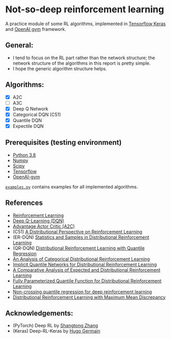 # Not-so-deep reinforcement learning
A practice module of some RL algorithms, implemented in 
[Tensorflow Keras](https://www.tensorflow.org/guide/keras) 
and [OpenAI gym](https://github.com/openai/gym) framework. 


## General:
- I tend to focus on the RL part rather than the network structure; the network structure of the algorithms in this report is pretty simple.
- I hope the generic algorithm structure helps.

 
## Algorithms:
- [x] A2C
- [ ] A3C
- [x] Deep Q Network
- [x] Categorical DQN (C51)
- [x] Quantile DQN
- [x] Expectile DQN

## Prerequisites (testing environment)
* [Python 3.8](https://www.python.org/)
* [Numpy](http://www.numpy.org/)
* [Scipy](https://www.scipy.org/)
* [Tensorflow](https://www.tensorflow.org/)
* [OpenAI-gym](https://github.com/openai/gym)


[```examples.py```](./example.py) contains examples for all implemented algorithms.

## References
* [Reinforcement Learning](http://incompleteideas.net/book/RLbook2018.pdf)
* [Deep Q-Learning (DQN)](https://www.cs.toronto.edu/~vmnih/docs/dqn.pdf)
* [Advantage Actor Critic (A2C)](https://papers.nips.cc/paper/1786-actor-critic-algorithms.pdf)
* (C51) [A Distributional Perspective on Reinforcement Learning](https://arxiv.org/abs/1707.06887)
* (ER-DQN) [Statistics and Samples in Distributional Reinforcement Learning](https://arxiv.org/abs/1902.08102)
* (QR-DQN) [Distributional Reinforcement Learning with Quantile Regression](https://arxiv.org/abs/1710.10044)
* [An Analysis of Categorical Distributional Reinforcement Learning](https://arxiv.org/abs/1802.08163)
* [Implicit Quantile Networks for Distributional Reinforcement Learning](https://arxiv.org/abs/1806.06923)
* [A Comparative Analysis of Expected and Distributional Reinforcement Learning](https://arxiv.org/abs/1806.06923)
* [Fully Parameterized Quantile Function for Distributional Reinforcement Learning](https://arxiv.org/abs/1911.02140)
* [Non-crossing quantile regression for deep reinforcement learning](https://proceedings.neurips.cc//paper/2020/file/b6f8dc086b2d60c5856e4ff517060392-Paper.pdf)
* [Distributional Reinforcement Learning with Maximum Mean Discrepancy](https://arxiv.org/abs/2007.12354)




## Acknowledgements:
* (PyTorch) Deep RL by [Shangtong Zhang](https://github.com/ShangtongZhang/DeepRL)
* (Keras) Deep-RL-Keras by [Hugo Germain](https://github.com/germain-hug/Deep-RL-Keras)